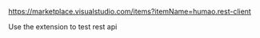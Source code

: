 https://marketplace.visualstudio.com/items?itemName=humao.rest-client

Use the extension to test rest api
